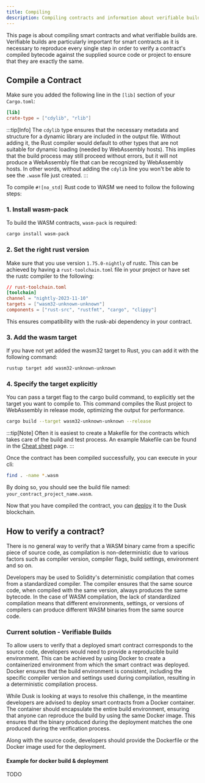 ```yaml
---
title: Compiling
description: Compiling contracts and information about verifiable builds.
---
```


This page is about compiling smart contracts and what verifiable builds are. Verifiable builds are particularly important for smart contracts as it is necessary to reproduce every single step in order to verify a contract's compiled bytecode against the supplied source code or project to ensure that they are exactly the same.

## Compile a Contract

Make sure you added the following line in the `[lib]` section of your `Cargo.toml`:

```toml
[lib]
crate-type = ["cdylib", "rlib"]
```
:::tip[Info]
The `cdylib` type ensures that the necessary metadata and structure for a dynamic library are included in the output file. Without adding it, the Rust compiler would default to other types that are not suitable for dynamic loading (needed by WebAssembly hosts). This implies that the build process may still proceed without errors, but it will not produce a WebAssembly file that can be recognized by WebAssembly hosts. In other words, without adding the `cdylib` line you won't be able to see the `.wasm` file just created.
:::

To compile `#![no_std]` Rust code to WASM we need to follow the following steps:

### 1. Install wasm-pack

To build the WASM contracts, `wasm-pack` is required:

```bash title="Terminal"
cargo install wasm-pack
```

### 2. Set the right rust version

Make sure that you use version ``1.75.0-nightly`` of rustc. This can be achieved by having a ``rust-toolchain.toml`` file in your project or have set the rustc compiler to the following:

```toml
// rust-toolchain.toml
[toolchain]
channel = "nightly-2023-11-10"
targets = ["wasm32-unknown-unknown"]
components = ["rust-src", "rustfmt", "cargo", "clippy"]
```

This ensures compatibility with the rusk-abi dependency in your contract. 

### 3. Add the wasm target

If you have not yet added the wasm32 target to Rust, you can add it with the following command:

```bash title="Terminal"
rustup target add wasm32-unknown-unknown
```

### 4. Specify the target explicitly

You can pass a target flag to the cargo build command, to explicitly set the target you want to compile to. This command compiles the Rust project to WebAssembly in release mode, optimizing the output for performance.

```bash title="Terminal"
cargo build --target wasm32-unknown-unknown --release
```

:::tip[Note]
Often it is easiest to create a Makefile for the contracts which takes care of the build and test process. An example Makefile can be found in the [Cheat sheet](/developer/smart-contract/cheat-sheet#example-makefile-to-compile-to-wasm) page.
:::

<!-- Another way of compiling is also possible with wasm-pack by using
```bash
wasm-pack build
```
For this you need to specify an additional dependency in your projects ``Cargo.toml`` file called [wasm-bindgen](https://crates.io/crates/wasm-bindgen).
-->

Once the contract has been compiled successfully, you can execute in your cli:

```bash title="Terminal"
find . -name *.wasm
```

By doing so, you should see the build file named: `your_contract_project_name.wasm`.

Now that you have compiled the contract, you can [deploy](03-deploying) it to the Dusk blockchain.

## How to verify a contract?

There is no general way to verify that a WASM binary came from a specific piece of source code, as compilation is non-deterministic due to various factors such as compiler version, compiler flags, build settings, environment and so on.

Developers may be used to Solidity's deterministic compilation that comes from a standardized compiler. The compiler ensures that the same source code, when compiled with the same version, always produces the same bytecode. In the case of WASM compilation, the lack of standardized compilation means that different environments, settings, or versions of compilers can produce different WASM binaries from the same source code.

### Current solution - Verifiable Builds

To allow users to verify that a deployed smart contract corresponds to the source code, developers would need to provide a reproducible build environment. This can be achieved by using Docker to create a containerized environment from which the smart contract was deployed. Docker ensures that the build environment is consistent, including the specific compiler version and settings used during compilation, resulting in a deterministic compilation process.

While Dusk is looking at ways to resolve this challenge, in the meantime developers are advised to deploy smart contracts from a Docker container. The container should encapsulate the entire build environment, ensuring that anyone can reproduce the build by using the same Docker image. This ensures that the binary produced during the deployment matches the one produced during the verification process.

Along with the source code, developers should provide the Dockerfile or the Docker image used for the deployment.

#### Example for docker build & deployment

TODO